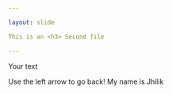```yaml
---

layout: slide

This is an <h3> Second file

---
```


Your text

Use the left arrow to go back!
My name is Jhilik
